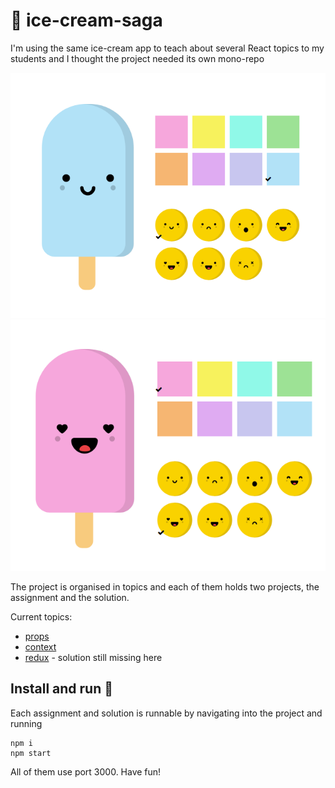 # :ice_cream: ice-cream-saga 

I'm using the same ice-cream app to teach about several React topics to my students and I thought the project needed its own mono-repo

![ice-cream-blue](https://github.com/feychou/ice-cream-saga/blob/main/assets/ice-cream-dead.png)
![ice-cream-love](https://github.com/feychou/ice-cream-saga/blob/main/assets/ice-cream-luv.png)

The project is organised in topics and each of them holds two projects, the assignment and the solution.

Current topics:

- [props](https://github.com/feychou/ice-cream-saga/tree/main/props/assignment)
- [context](https://github.com/feychou/ice-cream-saga/tree/main/context/assignment)
- [redux](https://github.com/feychou/ice-cream-saga/tree/main/redux/assignment) - solution still missing here

## Install and run :running:

Each assignment and solution is runnable by navigating into the project and running 

```
npm i
npm start
```

All of them use port 3000.
Have fun!

